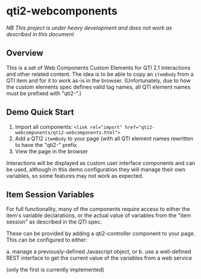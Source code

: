 qti2-webcomponents
==================

*NB This project is under heavy development and does not work as described in this document*

Overview
--------

This is a set of Web Components Custom Elements for QTI 2.1 interactions and other related
content. The idea is to be able to copy an `itemBody` from a QTI item and for it to work
as-is in the browser. (Unfortunately, due to how the custom elements spec defines valid
tag names, all QTI element names must be prefixed with "qti2-".)

Demo Quick Start
----------------

1. Import all components: `<link rel="import" href="qti2-webcomponents/qti2-webcomponents.html">`
2. Add a QTI2 `itemBody` to your page (with all QTI element names rewritten to have
   the "qti2-" prefix
3. View the page in the browser

Interactions will be displayed as custom user interface components and can be used, although
in this demo configuration they will manage their own variables, so some features may not
work as expected.

Item Session Variables
----------------------

For full functionality, many of the components require access to either the item's variable
declarations, or the actual value of variables from the "item session" as described in the
QTI spec.

These can be provided by adding a qti2-controller component to your page. This can be 
configured to either:

a. manage a previously-defined Javascript object, or
b. use a well-defined REST interface to get the current value of the variables from a 
   web service
   
(only the first is currently implemented)
